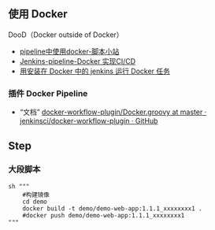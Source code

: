 ## 使用 Docker

DooD（Docker outside of Docker）


- [pipeline中使用docker-脚本小站](https://www.scriptjc.com/article/1224)
- [Jenkins-pipeline-Docker 实现CI/CD](https://chinalhr.github.io/post/jenkins-java-ci-cd/)
- [用安装在 Docker 中的 jenkins 运行 Docker 任务](https://www.up4dev.com/2018/11/27/run-docker-by-jenkins-in-docker/)


### 插件 Docker Pipeline

- “文档” [docker-workflow-plugin/Docker.groovy at master · jenkinsci/docker-workflow-plugin · GitHub](https://github.com/jenkinsci/docker-workflow-plugin/blob/master/src/main/resources/org/jenkinsci/plugins/docker/workflow/Docker.groovy)


## Step

### 大段脚本

```
sh """
    #构建镜像
    cd demo
    docker build -t demo/demo-web-app:1.1.1_xxxxxxxx1 .
    #docker push demo/demo-web-app:1.1.1_xxxxxxxx1              
"""
```